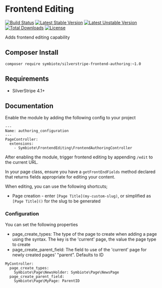 # Frontend Editing


[![Build Status](https://travis-ci.org/symbiote/silverstripe-frontend-authoring.svg?branch=master)](https://travis-ci.org/nyeholt/silverstripe-frontend-editauthoringing)
[![Latest Stable Version](https://poser.pugx.org/symbiote/silverstripe-frontend-authoring/version.svg)](https://github.com/nyeholt/silverstripe-frontend-authoring/releases)
[![Latest Unstable Version](https://poser.pugx.org/symbiote/silverstripe-frontend-authoring/v/unstable.svg)](https://packagist.org/packages/symbiote/silverstripe-frontend-authoring)
[![Total Downloads](https://poser.pugx.org/symbiote/silverstripe-frontend-authoring/downloads.svg)](https://packagist.org/packages/symbiote/silverstripe-frontend-authoring)
[![License](https://poser.pugx.org/symbiote/silverstripe-frontend-authoring/license.svg)](https://github.com/nyeholt/silverstripe-frontend-authoring/blob/master/LICENSE.md)

Adds frontend editing capability

## Composer Install

```
composer require symbiote/silverstripe-frontend-authoring:~1.0
```

## Requirements

* SilverStripe 4.1+

## Documentation

Enable the module by adding the following config to your project

```
---
Name: authoring_configuration
---
PageController:
  extensions:
    - Symbiote\FrontendEditing\FrontendAuthoringController
```

After enabling the module, trigger frontend editing by appending `/edit` to the current URL. 

In your page class, ensure you have a `getFrontEndFields` method declared that returns
fields appropriate for editing your content. 

When editing, you can use the following shortcuts;

* Page creation - enter `[Page Title](my-custom-slug)`, or simplified as 
  `[Page Title]()` for the slug to be generated

### Configuration

You can set the following properties

* page_create_types: The type of the page to create when adding a page using the []() syntax. 
  The key is the 'current' page, the value the page type to create
* page_create_parent_field: The field to use of the 'current' page for newly created pages'
  "parent". Defaults to ID

```
MyController:
  page_create_types:
    Symbiote\Page\NewsHolder: Symbiote\Page\NewsPage
  page_create_parent_field:
    Symbiote\Page\MyPage: ParentID
```

